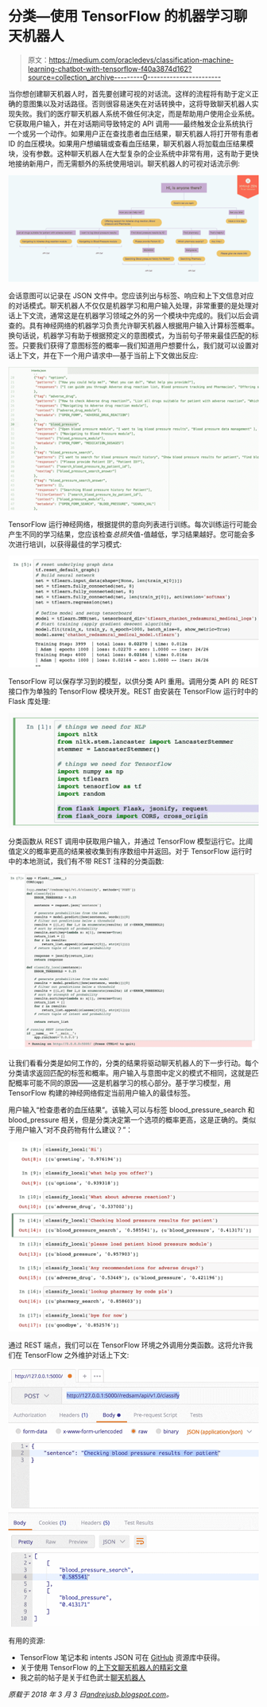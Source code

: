 # 分类—使用 TensorFlow 的机器学习聊天机器人

> 原文：<https://medium.com/oracledevs/classification-machine-learning-chatbot-with-tensorflow-f40a3874d162?source=collection_archive---------0----------------------->

当你想创建聊天机器人时，首先要创建可视的对话流。这样的流程将有助于定义正确的意图集以及对话路径。否则很容易迷失在对话转换中，这将导致聊天机器人实现失败。我们的医疗聊天机器人系统不做任何决定，而是帮助用户使用企业系统。它获取用户输入，并在对话期间导致特定的 API 调用——最终触发企业系统执行一个或另一个动作。如果用户正在查找患者血压结果，聊天机器人将打开带有患者 ID 的血压模块。如果用户想编辑或查看血压结果，聊天机器人将加载血压结果模块，没有参数。这种聊天机器人在大型复杂的企业系统中非常有用，这有助于更快地接纳新用户，而无需额外的系统使用培训。聊天机器人的可视对话流示例:

![](img/606d479d372cece9889206fea7fd1853.png)

会话意图可以记录在 JSON 文件中。您应该列出与标签、响应和上下文信息对应的对话模式。聊天机器人不仅仅是机器学习和用户输入处理，非常重要的是处理对话上下文流，通常这是在机器学习领域之外的另一个模块中完成的。我们以后会调查的。具有神经网络的机器学习负责允许聊天机器人根据用户输入计算标签概率。换句话说，机器学习有助于根据预定义的意图模式，为当前句子带来最佳匹配的标签。只要我们获得了意图标签的概率—我们知道用户想要什么，我们就可以设置对话上下文，并在下一个用户请求中—基于当前上下文做出反应:

![](img/4749be8783299f130adfb3b789539461.png)

TensorFlow 运行神经网络，根据提供的意向列表进行训练。每次训练运行可能会产生不同的学习结果，您应该检查*总损失*值-值越低，学习结果越好。您可能会多次进行培训，以获得最佳的学习模式:

![](img/c1e57465f1f41ff59ea0d72696322ef2.png)

TensorFlow 可以保存学习到的模型，以供分类 API 重用。调用分类 API 的 REST 接口作为单独的 TensorFlow 模块开发。REST 由安装在 TensorFlow 运行时中的 Flask 库处理:

![](img/d43b94b15021928c80940ae04c17a338.png)

分类函数从 REST 调用中获取用户输入，并通过 TensorFlow 模型运行它。比阈值定义的概率更高的结果被收集到有序数组中并返回。对于 TensorFlow 运行时中的本地测试，我们有不带 REST 注释的分类函数:

![](img/6b6dfcd3ac69bc006ef5ea9a7bfa37de.png)

让我们看看分类是如何工作的，分类的结果将驱动聊天机器人的下一步行动。每个分类请求返回匹配的标签和概率。用户输入与意图中定义的模式不相同，这就是匹配概率可能不同的原因——这是机器学习的核心部分。基于学习模型，用 TensorFlow 构建的神经网络假定当前用户输入的最佳标签。

用户输入“检查患者的血压结果”。该输入可以与标签 blood_pressure_search 和 blood_pressure 相关，但是分类决定第一个选项的概率更高，这是正确的。类似于用户输入“对不良药物有什么建议？”：

![](img/92ff902fd93532a0d8f6b0a2a84fa097.png)

通过 REST 端点，我们可以在 TensorFlow 环境之外调用分类函数。这将允许我们在 TensorFlow 之外维护对话上下文:

![](img/752a025aad0f9531fc22711636c1aaa5.png)

有用的资源:

*   TensorFlow 笔记本和 intents JSON 可在 [GitHub](https://github.com/abaranovskis-redsamurai/redsamchatbot/tree/master/v2) 资源库中获得。
*   关于使用 TensorFlow 的[上下文聊天机器人的精彩文章](https://chatbotsmagazine.com/contextual-chat-bots-with-tensorflow-4391749d0077)
*   我之前的帖子是关于红色武士[聊天机器人](http://andrejusb.blogspot.lt/2018/02/say-hello-to-red-samurai-contextual.html)

*原载于 2018 年 3 月 3 日*[*andrejusb.blogspot.com*](https://andrejusb.blogspot.lt/2018/03/classification-machine-learning-chatbot.html)*。*